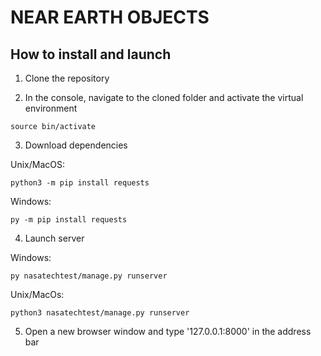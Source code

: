 # NEAR EARTH OBJECTS

## How to install and launch

1. Clone the repository


2. In the console, navigate to the cloned folder and activate the virtual environment

`source bin/activate`


3. Download dependencies

Unix/MacOS:

`python3 -m pip install requests`


Windows:

`py -m pip install requests`

4. Launch server

Windows:

`py nasatechtest/manage.py runserver`

Unix/MacOs:

`python3 nasatechtest/manage.py runserver`


5. Open a new browser window and type '127.0.0.1:8000' in the address bar
